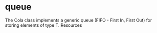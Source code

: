 # queue
The Cola class implements a generic queue (FIFO - First In, First Out) for storing elements of type T.  Resources
